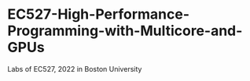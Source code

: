 # EC527-High-Performance-Programming-with-Multicore-and-GPUs
Labs of EC527, 2022 in Boston University
